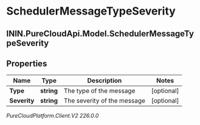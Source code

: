 # SchedulerMessageTypeSeverity

## ININ.PureCloudApi.Model.SchedulerMessageTypeSeverity

## Properties

|Name | Type | Description | Notes|
|------------ | ------------- | ------------- | -------------|
| **Type** | **string** | The type of the message | [optional] |
| **Severity** | **string** | The severity of the message | [optional] |



_PureCloudPlatform.Client.V2 226.0.0_
